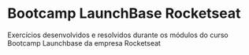 # Bootcamp LaunchBase Rocketseat
Exercícios desenvolvidos e resolvidos durante os módulos do curso Bootcamp Launchbase da empresa Rocketseat
